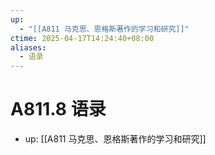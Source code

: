 ```yaml
---
up:
  - "[[A811 马克思、恩格斯著作的学习和研究]]"
ctime: 2025-04-17T14:24:40+08:00
aliases:
  - 语录
---
```


# A811.8 语录

- up: [[A811 马克思、恩格斯著作的学习和研究]]
